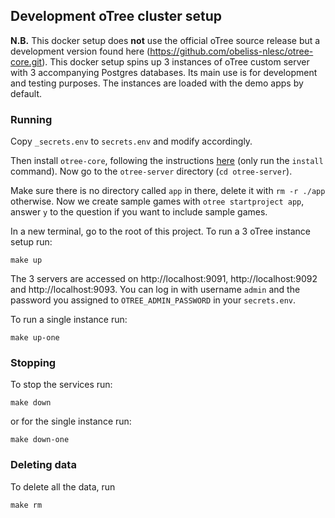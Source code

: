 
## Development oTree cluster setup
**N.B.** This docker setup does **not** use the official oTree source release but a development version found here (https://github.com/obeliss-nlesc/otree-core.git). This docker setup spins up 3 instances of oTree custom server with 3 accompanying Postgres databases. Its main use is for development and testing purposes. The instances are loaded with the demo apps by default.

### Running
Copy `_secrets.env` to `secrets.env` and modify accordingly.

Then install `otree-core`, following the instructions [here](https://github.com/obeliss-nlesc/otree-core) (only run the `install` command). Now go to the `otree-server` directory (`cd otree-server`).

Make sure there is no directory called `app` in there, delete it with `rm -r ./app` otherwise. Now we create sample games with `otree startproject app`, answer `y` to the question if you want to include sample games.

In a new terminal, go to the root of this project. To run a 3 oTree instance setup run:
```shell
make up
```
The 3 servers are accessed on http://localhost:9091, http://localhost:9092 and http://localhost:9093. You can log in with username `admin` and the password you assigned to `OTREE_ADMIN_PASSWORD` in your `secrets.env`.


To run a single instance run:
```shell
make up-one
```

### Stopping

To stop the services run:
```shell
make down
```
or for the single instance run:
```shell
make down-one
```

### Deleting data

To delete all the data, run

```shell
make rm
```


